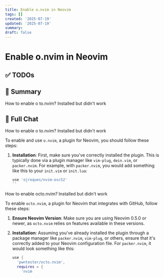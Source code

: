 ```yaml
---
title: Enable o.nvim in Neovim
tags: []
created: '2025-07-19'
updated: '2025-07-19'
summary:
draft: false
---
```


# Enable o.nvim in Neovim

## ✅ TODOs


## 📌 Summary
How to enable o to.nvim? Installed but didn't work

## 🧠 Full Chat


How to enable o to.nvim? Installed but didn't work

To enable and use `o.nvim`, a plugin for Neovim, you should follow these steps:

1. **Installation**: First, make sure you've correctly installed the plugin. This is typically done via a plugin manager like `vim-plug`, `dein.vim`, or `packer.nvim`. For example, with `packer.nvim`, you would add something like this to your `init.vim` or `init.lua`:

   ```lua
   use 'ojroques/nvim-osc52'
   ``

How to enable octo.nvim? Installed but didn't work

To enable `octo.nvim`, a plugin for Neovim that integrates with GitHub, follow these steps:

1. **Ensure Neovim Version**: Make sure you are using Neovim 0.5.0 or newer, as `octo.nvim` relies on features available in these versions.

2. **Installation**: Assuming you've already installed the plugin through a package manager like `packer.nvim`, `vim-plug`, or others, ensure that it's correctly added to your Neovim configuration file. For `packer.nvim`, it would look something like this:

   ```lua
   use {
     'pwntester/octo.nvim',
     requires = {
       'nvim